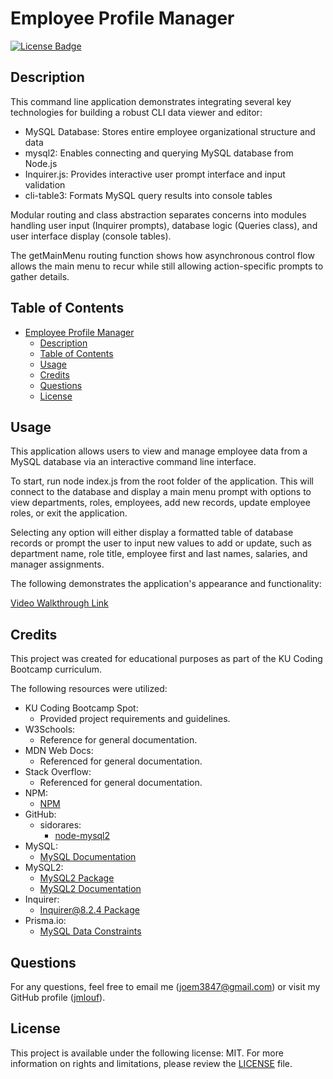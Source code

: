 # Employee Profile Manager
[![License Badge](https://img.shields.io/badge/license-MIT-green)](./LICENSE)

## Description
    
This command line application demonstrates integrating several key technologies for building a robust CLI data viewer and editor:

- MySQL Database: Stores entire employee organizational structure and data
- mysql2: Enables connecting and querying MySQL database from Node.js
- Inquirer.js: Provides interactive user prompt interface and input validation
- cli-table3: Formats MySQL query results into console tables

Modular routing and class abstraction separates concerns into modules handling user input (Inquirer prompts), database logic (Queries class), and user interface display (console tables).

The getMainMenu routing function shows how asynchronous control flow allows the main menu to recur while still allowing action-specific prompts to gather details.
    
## Table of Contents

- [Employee Profile Manager](#employee-profile-manager)
  - [Description](#description)
  - [Table of Contents](#table-of-contents)
  - [Usage](#usage)
  - [Credits](#credits)
  - [Questions](#questions)
  - [License](#license)

## Usage

This application allows users to view and manage employee data from a MySQL database via an interactive command line interface.

To start, run node index.js from the root folder of the application. This will connect to the database and display a main menu prompt with options to view departments, roles, employees, add new records, update employee roles, or exit the application.

Selecting any option will either display a formatted table of database records or prompt the user to input new values to add or update, such as department name, role title, employee first and last names, salaries, and manager assignments.

The following demonstrates the application's appearance and functionality:

[Video Walkthrough Link](https://drive.google.com/file/d/1O7LFrHenib1OAgcit8iY4NU34dcTlaZI/view)

## Credits

This project was created for educational purposes as part of the KU Coding Bootcamp curriculum.

The following resources were utilized:

- KU Coding Bootcamp Spot:
    - Provided project requirements and guidelines.
- W3Schools:
    - Reference for general documentation.
- MDN Web Docs:
    - Referenced for general documentation.
- Stack Overflow:
    - Referenced for general documentation.
- NPM:
    - [NPM](https://npmjs.com)
- GitHub:
    - sidorares:
        - [node-mysql2](https://github.com/sidorares/node-mysql2)
- MySQL:
    - [MySQL Documentation](https://dev.mysql.com/doc/refman/8.0/en/)
- MySQL2:
    - [MySQL2 Package](https://www.npmjs.com/package/mysql2)
    - [MySQL2 Documentation](https://github.com/sidorares/node-mysql2/tree/master/documentation/en)
- Inquirer:
    - [Inquirer@8.2.4 Package](https://www.npmjs.com/package/inquirer)
- Prisma.io:
    - [MySQL Data Constraints](https://www.prisma.io/dataguide/mysql/column-and-table-constraints)

## Questions

For any questions, feel free to email me ([joem3847@gmail.com](mailto:joem3847@gmail.com)) or visit my GitHub profile ([jmlouf](https://github.com/jmlouf/)).

## License

This project is available under the following license: MIT. For more information on rights and limitations, please review the [LICENSE](./LICENSE) file.
    